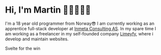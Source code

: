# Hi, I'm Martin 👋🏼👨🏻‍💻

I'm a 18 year old programmer from Norway😎 I am currently working as an apprentice full-stack developer at [Inmeta Consulting AS](https://inmeta.no/). In my spare time I am working as a freelancer in my self-founded company [Limeyfy](https://limeyfy.no), where i develop and maintain websites.

Svelte for the win
